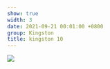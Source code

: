 ```yaml
---
show: true
width: 3
date: 2021-09-21 00:01:00 +0800
group: Kingston
title: kingston 10
---
```

<div>
<a href="/assets/images/photos/kingston/20231218-DSC00052.jpg" target="_blank">
    <img data-src="/assets/images/photos/kingston/20231218-DSC00052.jpg" class="lazy w-100 rounded-xl" src="{{ '/assets/images/empty_300x200.png' | relative_url }}">
</a>
</div>
